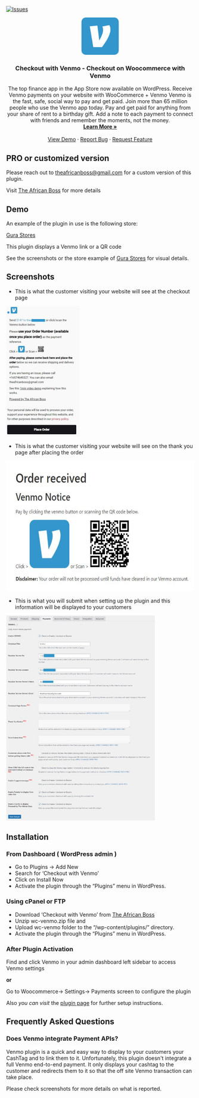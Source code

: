 [![Issues](https://img.shields.io/github/issues/theafricanboss/woocommerce-venmo.svg?style=for-the-badge&logo=appveyor)](https://github.com/theafricanboss/woocommerce-venmo/issues)

<p align="center">

  <a href="https://theafricanboss.com/venmo">
    <img src="assets/images/venmo.png" alt="MOMO Plugin logo" height="100" width="auto">
  </a>

  <h3 align="center">Checkout with Venmo - Checkout on Woocommerce with Venmo</h3>

  <p align="center">
    The top finance app in the App Store now available on WordPress. Receive Venmo payments on your website with WooCommerce + Venmo
    Venmo is the fast, safe, social way to pay and get paid. 
    Join more than 65 million people who use the Venmo app today.
    Pay and get paid for anything from your share of rent to a birthday gift. Add a note to each payment to connect with friends and remember the moments, not the money.
    <br />
    <a href="https://theafricanboss.com/venmo"><strong>Learn More »</strong></a>
    <br />
    <br />
    <a href="https://theafricanboss.com/venmo">View Demo</a>
    ·
    <a href="https://github.com/theafricanboss/woocommerce-venmo/issues">Report Bug</a>
    ·
    <a href="https://github.com/theafricanboss/woocommerce-venmo/issues">Request Feature</a>
  </p>
</p>

## PRO or customized version

Please reach out to theafricanboss@gmail.com for a custom version of this plugin.

Visit [The African Boss](https://theafricanboss.com/venmo) for more details

## Demo

An example of the plugin in use is the following store:

[Gura Stores](https://gurastores.com/)

This plugin displays a Venmo link or a QR code

See the screenshots or the store example of [Gura Stores](https://gurastores.com/) for visual details.

## Screenshots

- This is what the customer visiting your website will see at the checkout page

<img src="assets/images/checkout_page.jpg" alt="checkout page" height="350" width="auto">

- This is what the customer visiting your website will see on the thank you page after placing the order

<img src="assets/images/thankyou_page.jpg" alt="thank you page" height="350" width="auto">

- This is what you will submit when setting up the plugin and this information will be displayed to your customers

<img src="assets/images/dashboard.jpg" alt="plugin settings" width="auto" height="550" height="auto"/>

## Installation

### From Dashboard ( WordPress admin )

- Go to Plugins -> Add New
- Search for ‘Checkout with Venmo’
- Click on Install Now
- Activate the plugin through the “Plugins” menu in WordPress.

### Using cPanel or FTP

- Download ‘Checkout with Venmo’ from [The African Boss](https://theafricanboss.com/venmo)
- Unzip wc-venmo.zip file and
- Upload wc-venmo folder to the “/wp-content/plugins/” directory.
- Activate the plugin through the “Plugins” menu in WordPress.

### After Plugin Activation

Find and click Venmo in your admin dashboard left sidebar to access Venmo settings

**or**

Go to Woocommerce-> Settings-> Payments screen to configure the plugin

Also _you can visit_ the [plugin page](https://theafricanboss.com/venmo) for further setup instructions.

## Frequently Asked Questions

### Does Venmo integrate Payment APIs?

Venmo plugin is a quick and easy way to display to your customers your CashTag and to link them to it.
Unfortunately, this plugin doesn't integrate a full Venmo end-to-end payment. It only displays your cashtag to the customer and redirects them to it so that the off site Venmo transaction can take place.

Please check screenshots for more details on what is reported.
